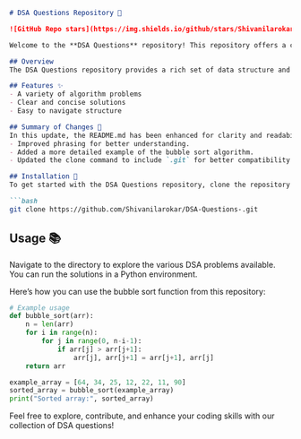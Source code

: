 ```markdown
# DSA Questions Repository 🚀

![GitHub Repo stars](https://img.shields.io/github/stars/Shivanilarokar/DSA-Questions-) ![GitHub forks](https://img.shields.io/github/forks/Shivanilarokar/DSA-Questions-) ![GitHub issues](https://img.shields.io/github/issues/Shivanilarokar/DSA-Questions-)

Welcome to the **DSA Questions** repository! This repository offers a comprehensive collection of data structure and algorithm problems designed to enhance your coding skills and problem-solving abilities.

## Overview
The DSA Questions repository provides a rich set of data structure and algorithm challenges, allowing you to practice and improve your coding techniques.

## Features ✨
- A variety of algorithm problems
- Clear and concise solutions
- Easy to navigate structure

## Summary of Changes 💖
In this update, the README.md has been enhanced for clarity and readability. Key modifications include:
- Improved phrasing for better understanding.
- Added a more detailed example of the bubble sort algorithm.
- Updated the clone command to include `.git` for better compatibility.

## Installation 🔧
To get started with the DSA Questions repository, clone the repository using the following command:

```bash
git clone https://github.com/Shivanilarokar/DSA-Questions-.git
```

## Usage 📚
Navigate to the directory to explore the various DSA problems available. You can run the solutions in a Python environment.

Here’s how you can use the bubble sort function from this repository:

```python
# Example usage
def bubble_sort(arr):
    n = len(arr)
    for i in range(n):
        for j in range(0, n-i-1):
            if arr[j] > arr[j+1]:
                arr[j], arr[j+1] = arr[j+1], arr[j]
    return arr

example_array = [64, 34, 25, 12, 22, 11, 90]
sorted_array = bubble_sort(example_array)
print("Sorted array:", sorted_array)
```

Feel free to explore, contribute, and enhance your coding skills with our collection of DSA questions!
```
